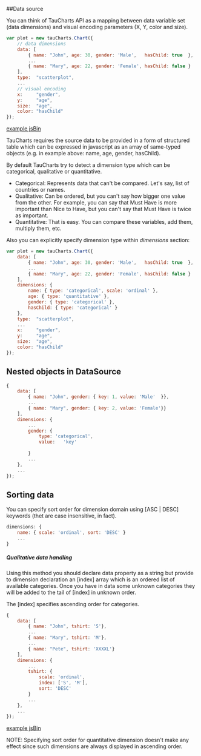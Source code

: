 ##Data source

You can think of TauCharts API as a mapping between data variable set (data dimensions) and visual encoding parameters (X, Y, color and size).

```javascript
var plot = new tauCharts.Chart({
    // data dimensions
    data: [
        { name: "John", age: 30, gender: 'Male',   hasChild: true  },
        ...
        { name: "Mary", age: 22, gender: 'Female', hasChild: false }
    ],
    type:  "scatterplot",
    ...
    // visual encoding 
    x:     "gender",
    y:     "age",
    size:  "age",
    color: "hasChild"
});
```

[example jsBin](http://jsbin.com/hazelanari/2/embed?output&height=500px)

TauCharts requires the source data to be provided in a form of structured table which can be expressed in javascript as an array of same-typed objects (e.g. in example above: name, age, gender, hasChild).

By default TauCharts try to detect a dimension type which can be categorical, qualitative or quantitative.

* Categorical: Represents data that can't be compared. Let's say, list of countries or names.
* Qualitative: Can be ordered, but you can't say how bigger one value from the other. For example, you can say that Must Have is more important than Nice to Have, but you can't say that Must Have is twice as important.
* Quantitative: That is easy. You can compare these variables, add them, multiply them, etc.

Also you can explicitly specify dimension type within *dimensions* section:

```javascript
var plot = new tauCharts.Chart({
    data: [
        { name: "John", age: 30, gender: 'Male',   hasChild: true  },
        ...
        { name: "Mary", age: 22, gender: 'Female', hasChild: false }
    ],
    dimensions: {
        name: { type: 'categorical', scale: 'ordinal' },
        age: { type: 'quantitative' },
        gender: { type: 'categorical' },
        hasChild: { type: 'categorical' }
    },
    type:  "scatterplot",
    ...
    x:     "gender",
    y:     "age",
    size:  "age",
    color: "hasChild"
});
```

## Nested objects in DataSource


```javascript
{
    data: [
        { name: "John", gender: { key: 1, value: 'Male'  }},
        ...
        { name: "Mary", gender: { key: 2, value: 'Female'}}
    ],
    dimensions: {
        ...
        gender: {
            type: 'categorical',
            value:   'key'
            
        }
        ...
    },
    ...
});
```


## Sorting data

You can specify sort order for dimension domain using [ASC | DESC] keywords (thet are case insensitive, in fact).

```javascript
dimensions: {
    name: { scale: 'ordinal', sort: 'DESC' }
    ...
}
```


##### Qualitative data handling

Using this method you should declare data property as a string but provide to dimension declaration an [index] array which is an ordered list of available categories. Once you have in data some unknown categories they will be added to the tail of [index] in unknown order.

The [index] specifies ascending order for categories.

```javascript
{
    data: [
        { name: "John", tshirt: 'S'},
        ...
        { name: "Mary", tshirt: 'M'},
        ...
        { name: "Pete", tshirt: 'XXXXL'}
    ],
    dimensions: {
        ...
        tshirt: {
            scale: 'ordinal',
            index: ['S', 'M'],
            sort: 'DESC'
        }
        ...
    },
    ...
});
```

[example jsBin](http://jsbin.com/beqalufomi/1/embed?output&height=500px)

NOTE: Specifying sort order for quantitative dimension doesn't make any effect since such dimensions are always displayed in ascending order.
